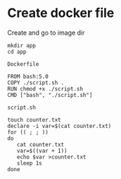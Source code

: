 # Create docker file

Create and go to image dir

```
mkdir app
cd app
```

`Dockerfile`

```
FROM bash:5.0
COPY ./script.sh .
RUN chmod +x ./script.sh
CMD ["bash", "./script.sh"]
```

`script.sh`

```
touch counter.txt
declare -i var=$(cat counter.txt)
for (( ; ; ))
do
   cat counter.txt
   var=$((var + 1))
   echo $var >counter.txt
   sleep 1s
done
```
